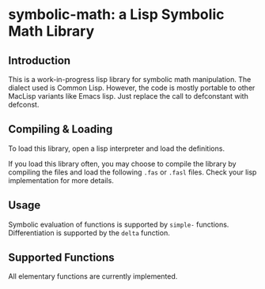 symbolic-math: a Lisp Symbolic Math Library
===========================================

Introduction
------------
This is a work-in-progress lisp library for symbolic math manipulation. The dialect used is Common Lisp. However, the code is mostly portable to other MacLisp variants like Emacs lisp. Just replace the call to defconstant with defconst.

Compiling & Loading
-------------------
To load this library, open a lisp interpreter and load the definitions.

If you load this library often, you may choose to compile the library by compiling the files and load the following `.fas` or `.fasl` files. Check your lisp implementation for more details.

Usage
-----
Symbolic evaluation of functions is supported by `simple-` functions.
Differentiation is supported by the `delta` function.

Supported Functions
-------------------
All elementary functions are currently implemented.